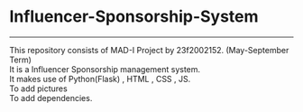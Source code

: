 # Influencer-Sponsorship-System
<hr>
This repository consists of MAD-I Project by 23f2002152. (May-September Term)<br>
It is a Influencer Sponsorship management system.<br>
It makes use of Python(Flask) , HTML , CSS , JS.<br>
To add pictures <br>
To add dependencies.